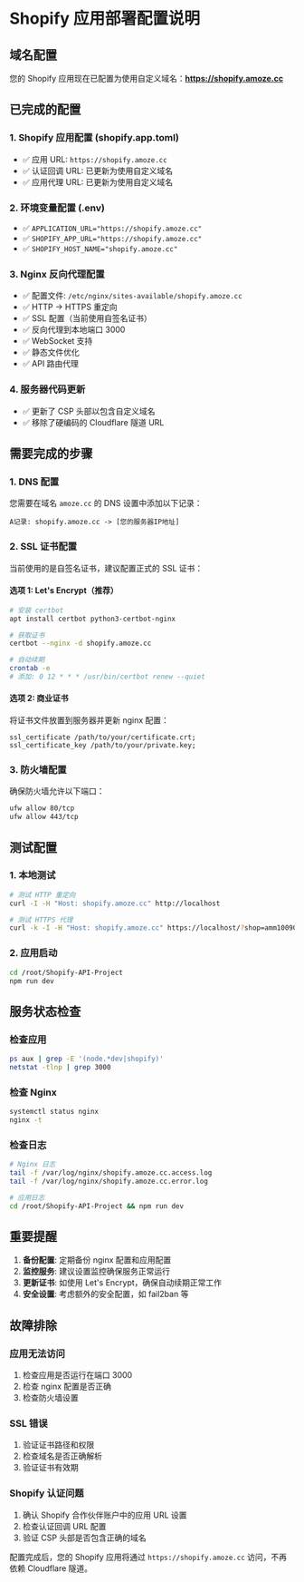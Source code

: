# Shopify 应用部署配置说明

## 域名配置

您的 Shopify 应用现在已配置为使用自定义域名：**https://shopify.amoze.cc**

## 已完成的配置

### 1. Shopify 应用配置 (shopify.app.toml)
- ✅ 应用 URL: `https://shopify.amoze.cc`
- ✅ 认证回调 URL: 已更新为使用自定义域名
- ✅ 应用代理 URL: 已更新为使用自定义域名

### 2. 环境变量配置 (.env)
- ✅ `APPLICATION_URL="https://shopify.amoze.cc"`
- ✅ `SHOPIFY_APP_URL="https://shopify.amoze.cc"`
- ✅ `SHOPIFY_HOST_NAME="shopify.amoze.cc"`

### 3. Nginx 反向代理配置
- ✅ 配置文件: `/etc/nginx/sites-available/shopify.amoze.cc`
- ✅ HTTP -> HTTPS 重定向
- ✅ SSL 配置（当前使用自签名证书）
- ✅ 反向代理到本地端口 3000
- ✅ WebSocket 支持
- ✅ 静态文件优化
- ✅ API 路由代理

### 4. 服务器代码更新
- ✅ 更新了 CSP 头部以包含自定义域名
- ✅ 移除了硬编码的 Cloudflare 隧道 URL

## 需要完成的步骤

### 1. DNS 配置
您需要在域名 `amoze.cc` 的 DNS 设置中添加以下记录：

```
A记录: shopify.amoze.cc -> [您的服务器IP地址]
```

### 2. SSL 证书配置
当前使用的是自签名证书，建议配置正式的 SSL 证书：

#### 选项 1: Let's Encrypt（推荐）
```bash
# 安装 certbot
apt install certbot python3-certbot-nginx

# 获取证书
certbot --nginx -d shopify.amoze.cc

# 自动续期
crontab -e
# 添加: 0 12 * * * /usr/bin/certbot renew --quiet
```

#### 选项 2: 商业证书
将证书文件放置到服务器并更新 nginx 配置：
```nginx
ssl_certificate /path/to/your/certificate.crt;
ssl_certificate_key /path/to/your/private.key;
```

### 3. 防火墙配置
确保防火墙允许以下端口：
```bash
ufw allow 80/tcp
ufw allow 443/tcp
```

## 测试配置

### 1. 本地测试
```bash
# 测试 HTTP 重定向
curl -I -H "Host: shopify.amoze.cc" http://localhost

# 测试 HTTPS 代理
curl -k -I -H "Host: shopify.amoze.cc" https://localhost/?shop=amm10090.myshopify.com
```

### 2. 应用启动
```bash
cd /root/Shopify-API-Project
npm run dev
```

## 服务状态检查

### 检查应用
```bash
ps aux | grep -E '(node.*dev|shopify)'
netstat -tlnp | grep 3000
```

### 检查 Nginx
```bash
systemctl status nginx
nginx -t
```

### 检查日志
```bash
# Nginx 日志
tail -f /var/log/nginx/shopify.amoze.cc.access.log
tail -f /var/log/nginx/shopify.amoze.cc.error.log

# 应用日志
cd /root/Shopify-API-Project && npm run dev
```

## 重要提醒

1. **备份配置**: 定期备份 nginx 配置和应用配置
2. **监控服务**: 建议设置监控确保服务正常运行
3. **更新证书**: 如使用 Let's Encrypt，确保自动续期正常工作
4. **安全设置**: 考虑额外的安全配置，如 fail2ban 等

## 故障排除

### 应用无法访问
1. 检查应用是否运行在端口 3000
2. 检查 nginx 配置是否正确
3. 检查防火墙设置

### SSL 错误
1. 验证证书路径和权限
2. 检查域名是否正确解析
3. 验证证书有效期

### Shopify 认证问题
1. 确认 Shopify 合作伙伴账户中的应用 URL 设置
2. 检查认证回调 URL 配置
3. 验证 CSP 头部是否包含正确的域名

配置完成后，您的 Shopify 应用将通过 `https://shopify.amoze.cc` 访问，不再依赖 Cloudflare 隧道。